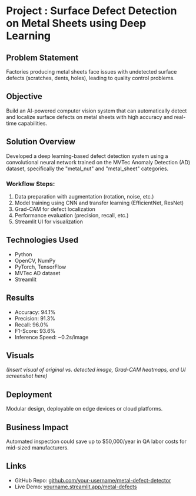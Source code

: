 
# Project : Surface Defect Detection on Metal Sheets using Deep Learning

## Problem Statement
Factories producing metal sheets face issues with undetected surface defects (scratches, dents, holes), leading to quality control problems.

## Objective
Build an AI-powered computer vision system that can automatically detect and localize surface defects on metal sheets with high accuracy and real-time capabilities.

## Solution Overview
Developed a deep learning-based defect detection system using a convolutional neural network trained on the MVTec Anomaly Detection (AD) dataset, specifically the "metal_nut" and "metal_sheet" categories.

### Workflow Steps:
1. Data preparation with augmentation (rotation, noise, etc.)
2. Model training using CNN and transfer learning (EfficientNet, ResNet)
3. Grad-CAM for defect localization
4. Performance evaluation (precision, recall, etc.)
5. Streamlit UI for visualization

## Technologies Used
- Python
- OpenCV, NumPy
- PyTorch, TensorFlow
- MVTec AD dataset
- Streamlit

## Results
- Accuracy: 94.1%
- Precision: 91.3%
- Recall: 96.0%
- F1-Score: 93.6%
- Inference Speed: ~0.2s/image

## Visuals
*(Insert visual of original vs. detected image, Grad-CAM heatmaps, and UI screenshot here)*

## Deployment
Modular design, deployable on edge devices or cloud platforms.

## Business Impact
Automated inspection could save up to $50,000/year in QA labor costs for mid-sized manufacturers.

## Links
- GitHub Repo: [github.com/your-username/metal-defect-detector](#)
- Live Demo: [yourname.streamlit.app/metal-defects](#)
